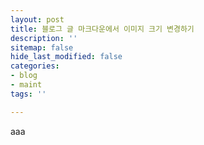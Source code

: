 ```yaml
---
layout: post
title: 블로그 글 마크다운에서 이미지 크기 변경하기
description: ''
sitemap: false
hide_last_modified: false
categories:
- blog
- maint
tags: ''

---
```

aaa